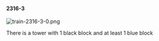 #### 2316-3
![train-2316-3-0.png](https://github.com/lil-lab/nlvr/raw/master/nlvr/train/images/7/train-2316-3-0.png "train-2316-3-0.png")

There is a tower with 1 black block and at least 1 blue block